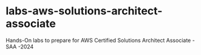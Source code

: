 # labs-aws-solutions-architect-associate
Hands-On labs to prepare for AWS Certified Solutions Architect Associate - SAA -2024
